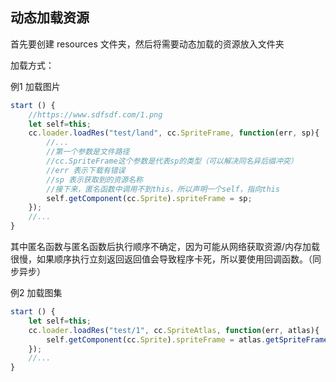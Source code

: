 ## 动态加载资源

首先要创建 resources 文件夹，然后将需要动态加载的资源放入文件夹

加载方式：

例1 加载图片

```typescript
start () {
    //https://www.sdfsdf.com/1.png
    let self=this;
    cc.loader.loadRes("test/land", cc.SpriteFrame, function(err, sp){
       	//...
        //第一个参数是文件路径
        //cc.SpriteFrame这个参数是代表sp的类型（可以解决同名异后缀冲突）
        //err 表示下载有错误
        //sp 表示获取到的资源名称
        //接下来，匿名函数中调用不到this，所以声明一个self，指向this
        self.getComponent(cc.Sprite).spriteFrame = sp;
    });
    //...
}
```

其中匿名函数与匿名函数后执行顺序不确定，因为可能从网络获取资源/内存加载很慢，如果顺序执行立刻返回返回值会导致程序卡死，所以要使用回调函数。（同步异步）



例2 加载图集

```typescript
start () {
    let self=this;
    cc.loader.loadRes("test/1", cc.SpriteAtlas, function(err, atlas){
        self.getComponent(cc.Sprite).spriteFrame = atlas.getSpriteFrame("");
    });
    //...
}
```

